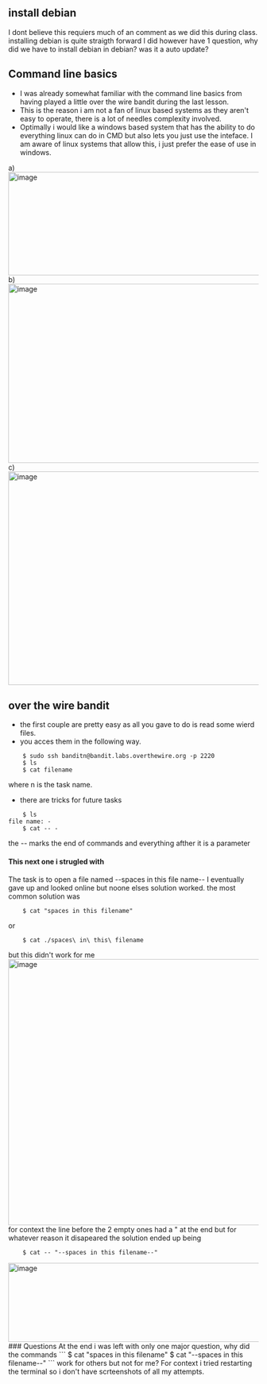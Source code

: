 ## install debian
I dont believe this requiers much of an comment as we did this during class. installing debian is quite straigth forward
I did however have 1 question, why did we have to install debian in debian? was it a auto update?

## Command line basics
* I was already somewhat familiar with the command line basics from having played a little over the wire bandit during the last lesson.
* This is the reason i am not a fan of linux based systems as they aren't easy to operate, there is a lot of needles complexity involved.
* Optimally i would like a windows based system that has the ability to do everything  linux can do in CMD but also lets you just use the inteface. I am aware of linux systems that allow this, i just prefer the ease of use in windows.

a) <img width="1141" height="208" alt="image" src="https://github.com/user-attachments/assets/1c969efa-ec2e-46dc-b555-d585d0fef35f" />
b) <img width="1121" height="361" alt="image" src="https://github.com/user-attachments/assets/0d667d45-ada8-44c3-9611-8b3e3bc27511" />
c) <img width="1116" height="430" alt="image" src="https://github.com/user-attachments/assets/b256e8b0-98c9-4ba2-b0a2-f25d2f0ba33a" />

## over the wire bandit
* the first couple are pretty easy as all you gave to do is read some wierd files.
* you acces them in the following way.
```
    $ sudo ssh banditn@bandit.labs.overthewire.org -p 2220
    $ ls
    $ cat filename 
```
where n is the task name.
* there are tricks for future tasks
```
    $ ls
file name: -
    $ cat -- -
```
the -- marks the end of commands and everything afther it is a parameter
#### This next one i strugled with
The task is to open a file named --spaces in this file name--
I eventually gave up and looked online but noone elses solution worked.
the most common solution was
```
    $ cat "spaces in this filename"
```
or
```
    $ cat ./spaces\ in\ this\ filename
```
but this didn't work for me
<img width="1019" height="536" alt="image" src="https://github.com/user-attachments/assets/a2368053-a8d5-4833-a016-a1c4093bac88" />
for context the line before the 2 empty ones had a " at the end but for whatever reason it disapeared
the solution ended up being 

```
    $ cat -- "--spaces in this filename--"
```
<img width="859" height="159" alt="image" src="https://github.com/user-attachments/assets/343e398d-440b-4098-bc71-3f382a5eb925" />
### Questions
At the end i was left with only one major question, why did the commands
```
    $ cat "spaces in this filename"
    $ cat "--spaces in this filename--"
```
work for others but not for me?
For context i tried restarting the terminal so i don't have scrteenshots of all my attempts.
